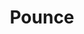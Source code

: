 ---
title: "Pounce"

ability:
  types: ["Ex"]
  description: |
    When a creature with this special attack makes a charge, it can follow with a full attack &ndash; including rake attacks if the creature also has the rake ability.
---